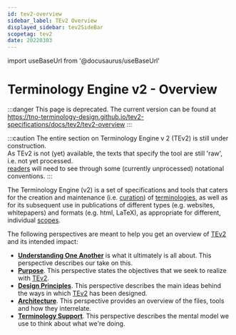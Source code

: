 ```yaml
---
id: tev2-overview
sidebar_label: TEv2 Overview
displayed_sidebar: tev2SideBar
scopetag: tev2
date: 20220303
---
```


import useBaseUrl from '@docusaurus/useBaseUrl'

# Terminology Engine v2 - Overview

:::danger This page is deprecated. 
The current version can be found at https://tno-terminology-design.github.io/tev2-specifications/docs/tev2/tev2-overview
:::

:::caution
The entire section on Terminology Engine v 2 (TEv2) is still under construction.<br/>
As TEv2 is not (yet) available, the texts that specify the tool are still 'raw', i.e. not yet processed.<br/>[readers](@) will need to see through some (currently unprocessed) notational conventions.
:::

The Terminology Engine (v2) is a set of specifications and tools that caters for the creation and maintenance (i.e. [curation](@)) of [terminologies](@), as well as for its subsequent use in publications of different types (e.g. websites, whitepapers) and formats (e.g. html, LaTeX), as appropriate for different, individual [scopes](@).

The following perspectives are meant to help you get an overview of [TEv2](@) and its intended impact:
- **[Understanding One Another](/docs/tev2/overview/tev2-common-understanding)** is what it ultimately is all about. This perspective describes our take on this.
- **[Purpose](/docs/tev2/overview/tev2-purpose)**. This perspective states the objectives that we seek to realize with [TEv2](@).
- **[Design Principles](/docs/tev2/overview/tev2-design-principles)**. This perspective describes the main ideas behind the ways in which [TEv2](@) has been designed.
- **[Architecture](/docs/tev2/overview/tev2-architecture)**. This perspective provides an overview of the files, tools and how they interrelate.
- **[Terminology Support](/docs/tev2/terms/patterns/pattern-terminology)**. This perspective describes the mental model we use to think about what we're doing.
